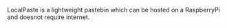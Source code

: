 LocalPaste is a lightweight pastebin which can be hosted on a RaspberryPi
and doesnot require internet.
